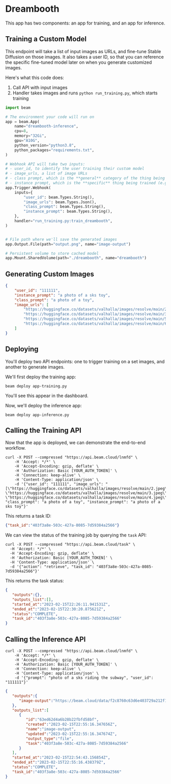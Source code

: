 # Dreambooth

This app has two components: an app for training, and an app for inference.

## Training a Custom Model

This endpoint will take a list of input images as URLs, and fine-tune Stable Diffusion on those images. It also takes a user ID, so that you can reference the specific fine-tuned model later on when you generate customized images.

Here's what this code does:

1. Call API with input images
2. Handler takes images and runs `python run_training.py`, which starts training

```python
import beam

# The environment your code will run on
app = beam.App(
    name="dreambooth-inference",
    cpu=8,
    memory="32Gi",
    gpu="A10G",
    python_version="python3.8",
    python_packages="requirements.txt",
)

# Webhook API will take two inputs:
# - user_id, to identify the user training their custom model
# - image_urls, a list of image URLs
# - class prompt, which is the **general** category of the thing being trained on (e.g. a person)
# - instance prompt, which is the **specific** thing being trained (e.g. a sks person)
app.Trigger.Webhook(
    inputs={
        "user_id": beam.Types.String(),
        "image_urls": beam.Types.Json(),
        "class_prompt": beam.Types.String(),
        "instance_prompt": beam.Types.String(),
    },
    handler="run_training.py:train_dreambooth",
)


# File path where we'll save the generated images
app.Output.File(path="output.png", name="image-output")

# Persistent volume to store cached model
app.Mount.SharedVolume(path="./dreambooth", name="dreambooth")
```

## Generating Custom Images

```json
{
    "user_id": "111111",
    "instance_prompt": "a photo of a sks toy",
    "class_prompt": "a photo of a toy",
    "image_urls": [
        "https://huggingface.co/datasets/valhalla/images/resolve/main/2.jpeg",
        "https://huggingface.co/datasets/valhalla/images/resolve/main/3.jpeg",
        "https://huggingface.co/datasets/valhalla/images/resolve/main/5.jpeg",
        "https://huggingface.co/datasets/valhalla/images/resolve/main/6.jpeg",
    ]
}
```

## Deploying

You'll deploy two API endpoints: one to trigger training on a set images, and another to generate images.

We'll first deploy the training app:

```cURL
beam deploy app-training.py
```

You'll see this appear in the dashboard.

Now, we'll deploy the inference app:

```cURL
beam deploy app-inference.py
```

## Calling the Training API

Now that the app is deployed, we can demonstrate the end-to-end workflow.

```curl
curl -X POST --compressed "https://api.beam.cloud/lnmfd" \
    -H 'Accept: */*' \
    -H 'Accept-Encoding: gzip, deflate' \
    -H 'Authorization: Basic [YOUR_AUTH_TOKEN]' \
    -H 'Connection: keep-alive' \
    -H 'Content-Type: application/json' \
    -d '{"user_id": "111111", "image_urls": "[\"https://huggingface.co/datasets/valhalla/images/resolve/main/2.jpeg\", \"https://huggingface.co/datasets/valhalla/images/resolve/main/3.jpeg\", \"https://huggingface.co/datasets/valhalla/images/resolve/main/4.jpeg\"]", "class_prompt": "a photo of a toy", "instance_prompt": "a photo of a sks toy"}'
```

This returns a task ID:

```json
{"task_id":"403f3a8e-503c-427a-8085-7d59384a2566"}
```

We can view the status of the training job by querying the `task` API:

```curl
curl -X POST --compressed "https://api.beam.cloud/task" \
  -H 'Accept: */*' \
  -H 'Accept-Encoding: gzip, deflate' \
  -H 'Authorization: Basic [YOUR_AUTH_TOKEN]' \
  -H 'Content-Type: application/json' \
  -d '{"action": "retrieve", "task_id": "403f3a8e-503c-427a-8085-7d59384a2566"}'
```

This returns the task status:

```json
{
   "outputs":{},
   "outputs_list":[],
   "started_at":"2023-02-15T22:26:11.941531Z",
   "ended_at":"2023-02-15T22:30:20.875621Z",
   "status":"COMPLETE",
   "task_id":"403f3a8e-503c-427a-8085-7d59384a2566"
}
```

## Calling the Inference API

```curl
curl -X POST --compressed "https://api.beam.cloud/lnmfd" \
    -H 'Accept: */*' \
    -H 'Accept-Encoding: gzip, deflate' \
    -H 'Authorization: Basic [YOUR_AUTH_TOKEN]' \
    -H 'Connection: keep-alive' \
    -H 'Content-Type: application/json' \
    -d '{"prompt": "photo of a sks riding the subway", "user_id": "111111"}'
```

```json
{
   "outputs":{
      "image-output":"https://beam.cloud/data/f2c8760c63d6e403729a212f1c19b597692b1c26c1c65"
   },
   "outputs_list":[
      {
         "id":"63ed62d4a6b28b22fbfd58bf",
         "created":"2023-02-15T22:55:16.347656Z",
         "name":"image-output",
         "updated":"2023-02-15T22:55:16.347674Z",
         "output_type":"file",
         "task":"403f3a8e-503c-427a-8085-7d59384a2566"
      }
   ],
   "started_at":"2023-02-15T22:54:43.156854Z",
   "ended_at":"2023-02-15T22:55:16.438379Z",
   "status":"COMPLETE",
   "task_id":"403f3a8e-503c-427a-8085-7d59384a2566"
}
```
